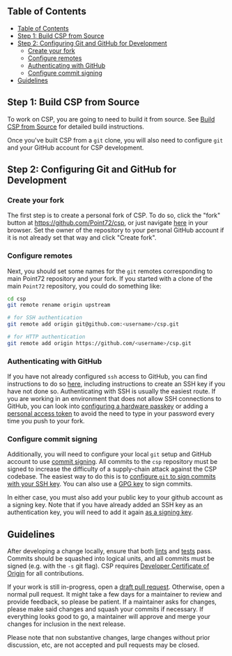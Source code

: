 ## Table of Contents

- [Table of Contents](#table-of-contents)
- [Step 1: Build CSP from Source](#step-1-build-csp-from-source)
- [Step 2: Configuring Git and GitHub for Development](#step-2-configuring-git-and-github-for-development)
  - [Create your fork](#create-your-fork)
  - [Configure remotes](#configure-remotes)
  - [Authenticating with GitHub](#authenticating-with-github)
  - [Configure commit signing](#configure-commit-signing)
- [Guidelines](#guidelines)

## Step 1: Build CSP from Source

To work on CSP, you are going to need to build it from source. See
[Build CSP from Source](Build-CSP-from-Source.md) for
detailed build instructions.

Once you've built CSP from a `git` clone, you will also need to
configure `git` and your GitHub account for CSP development.

## Step 2: Configuring Git and GitHub for Development

### Create your fork

The first step is to create a personal fork of CSP. To do so, click
the "fork" button at https://github.com/Point72/csp, or just navigate
[here](https://github.com/Point72/csp/fork) in your browser. Set the
owner of the repository to your personal GitHub account if it is not
already set that way and click "Create fork".

### Configure remotes

Next, you should set some names for the `git` remotes corresponding to
main Point72 repository and your fork. If you started with a clone of
the main `Point72` repository, you could do something like:

```bash
cd csp
git remote rename origin upstream

# for SSH authentication
git remote add origin git@github.com:<username>/csp.git

# for HTTP authentication
git remote add origin https://github.com/<username>/csp.git
```

### Authenticating with GitHub

If you have not already configured `ssh` access to GitHub, you can find
instructions to do so
[here](https://docs.github.com/en/authentication/connecting-to-github-with-ssh),
including instructions to create an SSH key if you have not done
so. Authenticating with SSH is usually the easiest route. If you are working in
an environment that does not allow SSH connections to GitHub, you can look into
[configuring a hardware
passkey](https://docs.github.com/en/authentication/authenticating-with-a-passkey/about-passkeys)
or adding a [personal access
token](https://docs.github.com/en/authentication/keeping-your-account-and-data-secure/managing-your-personal-access-tokens)
to avoid the need to type in your password every time you push to your fork.

### Configure commit signing

Additionally, you will need to configure your local `git` setup and
GitHub account to use [commit
signing](https://docs.github.com/en/authentication/managing-commit-signature-verification/about-commit-signature-verification). All
commits to the `csp` repository must be signed to increase the
difficulty of a supply-chain attack against the CSP codebase. The
easiest way to do this is to [configure `git` to sign commits with your
SSH
key](https://docs.github.com/en/authentication/managing-commit-signature-verification/about-commit-signature-verification#ssh-commit-signature-verification). You
can also use a [GPG
key](https://docs.github.com/en/authentication/managing-commit-signature-verification/about-commit-signature-verification#gpg-commit-signature-verification)
to sign commits.

In either case, you must also add your public key to your github account
as a signing key. Note that if you have already added an SSH key as an
authentication key, you will need to add it again [as a signing
key](https://docs.github.com/en/authentication/connecting-to-github-with-ssh/adding-a-new-ssh-key-to-your-github-account).

## Guidelines

After developing a change locally, ensure that both [lints](Build-CSP-from-Source.md#lint-and-autoformat) and [tests](Build-CSP-from-Source.md#testing) pass. Commits should be squashed into logical units, and all commits must be signed (e.g. with the `-s` git flag). CSP requires [Developer Certificate of Origin](https://en.wikipedia.org/wiki/Developer_Certificate_of_Origin) for all contributions.

If your work is still in-progress, open a [draft pull request](https://docs.github.com/en/pull-requests/collaborating-with-pull-requests/proposing-changes-to-your-work-with-pull-requests/about-pull-requests#draft-pull-requests). Otherwise, open a normal pull request. It might take a few days for a maintainer to review and provide feedback, so please be patient. If a maintainer asks for changes, please make said changes and squash your commits if necessary. If everything looks good to go, a maintainer will approve and merge your changes for inclusion in the next release.

Please note that non substantive changes, large changes without prior discussion, etc, are not accepted and pull requests may be closed.

